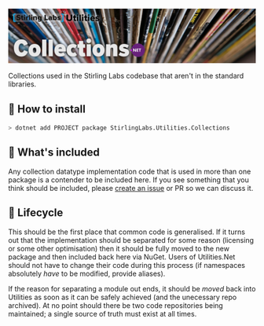 ![Collections.Net](utilities-collections.jpg)

Collections used in the Stirling Labs codebase that aren't in the standard libraries.

## 🚀 How to install

```bash
> dotnet add PROJECT package StirlingLabs.Utilities.Collections
```

## 👀 What's included

Any collection datatype implementation code that is used in more than one package is a contender to be included here. If you see something that you think should be included, please
[create an issue](/StirlingLabs/Collections.Net/issues/new) or PR so we can discuss it.

## 🐣 Lifecycle

This should be the first place that common code is generalised. If it turns out that the implementation should be separated for some reason (licensing or some other optimisation) then it should be fully moved to the new package and then included back here via NuGet.  Users of Utilities.Net should not have to change their code during this process (if namespaces absolutely *have* to be modified, provide aliases).

If the reason for separating a module out ends, it should be *moved* back into Utilities as soon as it can be safely achieved (and the unecessary repo archived).  At no point should there be two code repositories being maintained; a single source of truth must exist at all times.
